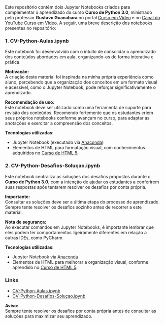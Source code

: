 Este repositório contém dois Jupyter Notebooks criados para complementar o aprendizado do curso **Curso de Python 3.0**, ministrado pelo professor **Gustavo Guanabara** no portal [Curso em Vídeo](http://www.cursoemvideo.com) e no [Canal do YouTube Curso em Vídeo](https://www.youtube.com/c/CursoemV%C3%ADdeo). A seguir, uma breve descrição dos notebooks presentes no repositório:

### 1. CV-Python-Aulas.ipynb
Este notebook foi desenvolvido com o intuito de consolidar o aprendizado dos conteúdos abordados em aula, organizando-os de forma interativa e prática.

**Motivação:**  
A criação deste material foi inspirada na minha própria experiência como aluno, percebendo que a organização dos conceitos em um formato visual e acessível, como o Jupyter Notebook, pode reforçar significativamente o aprendizado.

**Recomendação de uso:**  
Este notebook deve ser utilizado como uma ferramenta de suporte para revisão dos conteúdos. Recomendo fortemente que os estudantes criem seus próprios notebooks conforme avançam no curso, para adaptar as anotações e exercitar a compreensão dos conceitos.

**Tecnologias utilizadas:**  
- Jupyter Notebook (executado via [Anaconda](https://www.anaconda.com/))
- Elementos de HTML para formatação visual, com conhecimentos adquiridos no [Curso de HTML 5](https://www.youtube.com/playlist?list=PLHz_AreHm4dlAnJ_jJtV29RFxnPHDuk9o).

### 2. CV-Python-Desafios-Soluçao.ipynb
Este notebook centraliza as soluções dos desafios propostos durante o **Curso de Python 3.0**, com a intenção de ajudar os estudantes a conferirem suas respostas após tentarem resolver os desafios por conta própria.

**Importante:**  
Consultar as soluções deve ser a última etapa do processo de aprendizado. Sempre tente resolver os desafios sozinho antes de recorrer a este material.

**Nota de segurança:**  
Ao executar comandos em Jupyter Notebooks, é importante lembrar que eles podem ter comportamentos ligeiramente diferentes em relação a outras IDEs, como PyCharm.

**Tecnologias utilizadas:**  
- Jupyter Notebook via [Anaconda](https://www.anaconda.com/)
- Elementos de HTML para melhorar a organização visual, conforme aprendido no [Curso de HTML 5](https://www.youtube.com/playlist?list=PLHz_AreHm4dlAnJ_jJtV29RFxnPHDuk9o).

### Links
- [CV-Python-Aulas.ipynb](CV-Python-Aulas.ipynb)
- [CV-Python-Desafios-Soluçao.ipynb](CV-Python-Desafios-Solu%C3%A7ao.ipynb)

**Aviso:**  
Sempre tente resolver os desafios por conta própria antes de consultar as soluções para maximizar seu aprendizado.

